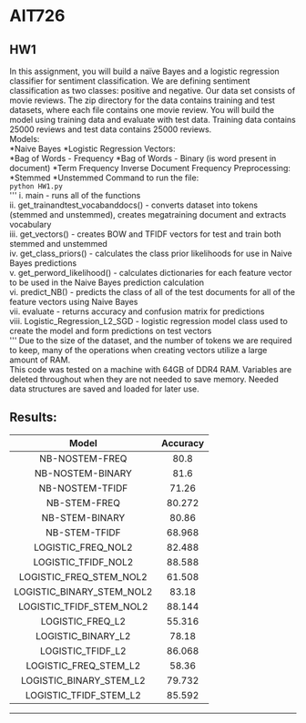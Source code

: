 AIT726
=======
HW1
-------
In this assignment, you will build a naïve Bayes and a logistic regression classifier for sentiment
classification. We are defining sentiment classification as two classes: positive and negative.
Our data set consists of movie reviews. The zip directory for the data contains training and test
datasets, where each file contains one movie review. You will build the model using training
data and evaluate with test data. Training data contains 25000 reviews and test data contains
25000 reviews. <br>
Models:<br>
    *Naive Bayes
    *Logistic Regression
Vectors: <br>
    *Bag of Words - Frequency
    *Bag of Words - Binary (is word present in document)
    *Term Frequency Inverse Document Frequency
Preprocessing:<br>
    *Stemmed
    *Unstemmed
Command to run the file: <br>
`python HW1.py `<br>
'''
i. main - runs all of the functions <br>
    ii. get_trainandtest_vocabanddocs() - converts dataset into tokens (stemmed and unstemmed), creates megatraining document and extracts vocabulary<br>
    iii. get_vectors() - creates BOW and TFIDF vectors for test and train both stemmed and unstemmed<br>
    iv. get_class_priors() - calculates the class prior likelihoods for use in Naive Bayes predictions<br>
    v. get_perword_likelihood() - calculates dictionaries for each feature vector to be used in the Naive Bayes prediction calculation<br>
    vi. predict_NB() - predicts the class of all of the test documents for all of the feature vectors using Naive Bayes<br>
    vii. evaluate - returns accuracy and confusion matrix for predictions <br>
    viii. Logistic_Regression_L2_SGD - logistic regression model class used to create the model and form predictions on test vectors<br>
'''
Due to the size of the dataset, and the number of tokens we are required to keep, many of the operations when creating vectors utilize a large amount of RAM. <br>
This code was tested on a machine with 64GB of DDR4 RAM. Variables are deleted throughout when they are not needed to save memory. Needed data structures are saved and loaded for later use. <br>

Results:
--------

Model | Accuracy
:------------: | :-------------:
NB-NOSTEM-FREQ| 80.8
NB-NOSTEM-BINARY | 81.6
NB-NOSTEM-TFIDF | 71.26
NB-STEM-FREQ | 80.272
NB-STEM-BINARY | 80.86
NB-STEM-TFIDF | 68.968
LOGISTIC_FREQ_NOL2 | 82.488
LOGISTIC_TFIDF_NOL2 | 88.588
LOGISTIC_FREQ_STEM_NOL2 | 61.508
LOGISTIC_BINARY_STEM_NOL2 | 83.18
LOGISTIC_TFIDF_STEM_NOL2 | 88.144
LOGISTIC_FREQ_L2 | 55.316
LOGISTIC_BINARY_L2 | 78.18
LOGISTIC_TFIDF_L2 | 86.068
LOGISTIC_FREQ_STEM_L2 | 58.36
LOGISTIC_BINARY_STEM_L2 | 79.732
LOGISTIC_TFIDF_STEM_L2 | 85.592

*****************************
